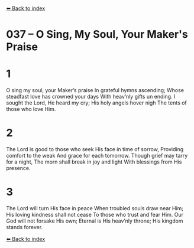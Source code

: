 [⬅️ Back to index](../README.md)

# 037 – O Sing, My Soul, Your Maker's Praise


# 1
O sing my soul, your Maker’s praise
In grateful hymns ascending;
Whose steadfast love has crowned your days
With heav’nly gifts un ending.
I sought the Lord, He heard my cry;
His holy angels hover nigh
The tents of those who love Him.

# 2
The Lord is good to those who seek
His face in time of sorrow,
Providing comfort to the weak
And grace for each tomorrow.
Though grief may tarry for a night,
The morn shall break in joy and light
With blessings from His presence.

# 3
The Lord will turn His face in peace
When troubled souls draw near Him;
His loving kindness shall not cease
To those who trust and fear Him.
Our God will not forsake His own;
Eternal is His heav’nly throne;
His kingdom stands forever.

[⬅️ Back to index](../README.md)

